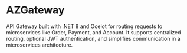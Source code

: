 # AZGateway
API Gateway built with .NET 8 and Ocelot for routing requests to microservices like Order, Payment, and Account. It supports centralized routing, optional JWT authentication, and simplifies communication in a microservices architecture.
